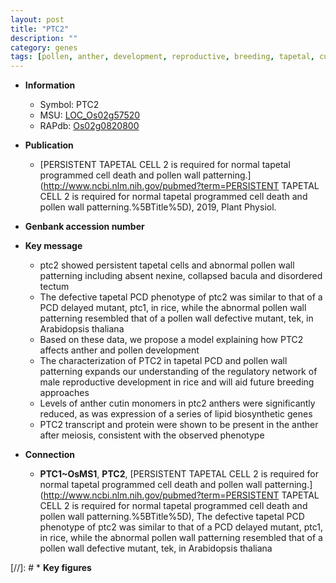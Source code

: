 ```yaml
---
layout: post
title: "PTC2"
description: ""
category: genes
tags: [pollen, anther, development, reproductive, breeding, tapetal, cutin, pollen development, pollen wall, reproductive development, PCD]
---
```


* **Information**  
    + Symbol: PTC2  
    + MSU: [LOC_Os02g57520](http://rice.uga.edu/cgi-bin/ORF_infopage.cgi?orf=LOC_Os02g57520)  
    + RAPdb: [Os02g0820800](https://rapdb.dna.affrc.go.jp/locus/?name=Os02g0820800)  

* **Publication**  
    + [PERSISTENT TAPETAL CELL 2 is required for normal tapetal programmed cell death and pollen wall patterning.](http://www.ncbi.nlm.nih.gov/pubmed?term=PERSISTENT TAPETAL CELL 2 is required for normal tapetal programmed cell death and pollen wall patterning.%5BTitle%5D), 2019, Plant Physiol.

* **Genbank accession number**  

* **Key message**  
    + ptc2 showed persistent tapetal cells and abnormal pollen wall patterning including absent nexine, collapsed bacula and disordered tectum
    + The defective tapetal PCD phenotype of ptc2 was similar to that of a PCD delayed mutant, ptc1, in rice, while the abnormal pollen wall patterning resembled that of a pollen wall defective mutant, tek, in Arabidopsis thaliana
    + Based on these data, we propose a model explaining how PTC2 affects anther and pollen development
    + The characterization of PTC2 in tapetal PCD and pollen wall patterning expands our understanding of the regulatory network of male reproductive development in rice and will aid future breeding approaches
    + Levels of anther cutin monomers in ptc2 anthers were significantly reduced, as was expression of a series of lipid biosynthetic genes
    + PTC2 transcript and protein were shown to be present in the anther after meiosis, consistent with the observed phenotype

* **Connection**  
    + __PTC1~OsMS1__, __PTC2__, [PERSISTENT TAPETAL CELL 2 is required for normal tapetal programmed cell death and pollen wall patterning.](http://www.ncbi.nlm.nih.gov/pubmed?term=PERSISTENT TAPETAL CELL 2 is required for normal tapetal programmed cell death and pollen wall patterning.%5BTitle%5D),  The defective tapetal PCD phenotype of ptc2 was similar to that of a PCD delayed mutant, ptc1, in rice, while the abnormal pollen wall patterning resembled that of a pollen wall defective mutant, tek, in Arabidopsis thaliana

[//]: # * **Key figures**  


